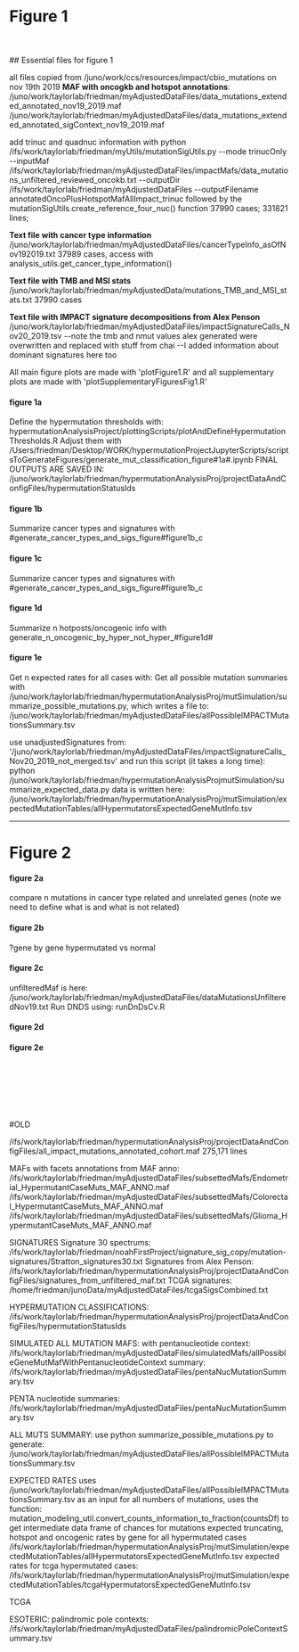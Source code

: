 
# Figure 1 
<br>
<br>
## Essential files for figure 1 

all files copied from /juno/work/ccs/resources/impact/cbio_mutations on nov 19th 2019
**MAF with oncogkb and hotspot annotations**: 
/juno/work/taylorlab/friedman/myAdjustedDataFiles/data_mutations_extended_annotated_nov19_2019.maf
/juno/work/taylorlab/friedman/myAdjustedDataFiles/data_mutations_extended_annotated_sigContext_nov19_2019.maf

add trinuc and quadnuc information with python /ifs/work/taylorlab/friedman/myUtils/mutationSigUtils.py --mode trinucOnly --inputMaf /ifs/work/taylorlab/friedman/myAdjustedDataFiles/impactMafs/data_mutations_unfiltered_reviewed_oncokb.txt --outputDir /ifs/work/taylorlab/friedman/myAdjustedDataFiles --outputFilename annotatedOncoPlusHotspotMafAllImpact_trinuc
followed by the mutationSigUtils.create_reference_four_nuc() function
37990 cases; 331821 lines; 

**Text file with cancer type information**
/juno/work/taylorlab/friedman/myAdjustedDataFiles/cancerTypeInfo_asOfNov192019.txt
37989 cases, access with analysis_utils.get_cancer_type_information()

**Text file with TMB and MSI stats**
/juno/work/taylorlab/friedman/myAdjustedData/mutations_TMB_and_MSI_stats.txt
37990 cases

**Text file with IMPACT signature decompositions from Alex Penson**
/juno/work/taylorlab/friedman/myAdjustedDataFiles/impactSignatureCalls_Nov20_2019.tsv
--note the tmb and nmut values alex generated were overwritten and replaced with stuff from chai
--I added information about dominant signatures here too

All main figure plots are made with 'plotFigure1.R' and all supplementary plots are made with 'plotSupplementaryFiguresFig1.R'

#### figure 1a
Define the hypermutation thresholds with: hypermutationAnalysisProject/plottingScripts/plotAndDefineHypermutationThresholds.R
Adjust them with /Users/friedman/Desktop/WORK/hypermutationProjectJupyterScripts/scriptsToGenerateFigures/generate_mut_classification_figure#1a#.ipynb
FINAL OUTPUTS ARE SAVED IN: 
/juno/work/taylorlab/friedman/hypermutationAnalysisProj/projectDataAndConfigFiles/hypermutationStatusIds

#### figure 1b
Summarize cancer types and signatures with #generate_cancer_types_and_sigs_figure#figure1b_c

#### figure 1c
Summarize cancer types and signatures with #generate_cancer_types_and_sigs_figure#figure1b_c

#### figure 1d
Summarize n hotposts/oncogenic info with generate_n_oncogenic_by_hyper_not_hyper_#figure1d#

#### figure 1e
Get n expected rates for all cases with:
Get all possible mutation summaries with /juno/work/taylorlab/friedman/hypermutationAnalysisProj/mutSimulation/summarize_possible_mutations.py, which writes a file to: /juno/work/taylorlab/friedman/myAdjustedDataFiles/allPossibleIMPACTMutationsSummary.tsv

use unadjustedSignatures from: '/juno/work/taylorlab/friedman/myAdjustedDataFiles/impactSignatureCalls_Nov20_2019_not_merged.tsv'
and run this script (it takes a long time):
python /juno/work/taylorlab/friedman/hypermutationAnalysisProjmutSimulation/summarize_expected_data.py
data is written here: /juno/work/taylorlab/friedman/hypermutationAnalysisProj/mutSimulation/expectedMutationTables/allHypermutatorsExpectedGeneMutInfo.tsv

-----------------------------------------------------------------------------------------------------------------

# Figure 2

#### figure 2a
compare n mutations in cancer type related and unrelated genes (note we need to define what is and what is not related)

#### figure 2b
?gene by gene hypermutated vs normal

#### figure 2c
unfilteredMaf is here: /juno/work/taylorlab/friedman/myAdjustedDataFiles/dataMutationsUnfilteredNov19.txt
Run DNDS using:
runDnDsCv.R

#### figure 2d

#### figure 2e
<br>
<br>
<br>
<br>
<br>
<br>
#OLD

/ifs/work/taylorlab/friedman/hypermutationAnalysisProj/projectDataAndConfigFiles/all_impact_mutations_annotated_cohort.maf
275,171 lines
 
MAFs with facets annotations from MAF anno:
/ifs/work/taylorlab/friedman/myAdjustedDataFiles/subsettedMafs/Endometrial_HypermutantCaseMuts_MAF_ANNO.maf
/ifs/work/taylorlab/friedman/myAdjustedDataFiles/subsettedMafs/Colorectal_HypermutantCaseMuts_MAF_ANNO.maf
/ifs/work/taylorlab/friedman/myAdjustedDataFiles/subsettedMafs/Glioma_HypermutantCaseMuts_MAF_ANNO.maf


SIGNATURES
Signature 30 spectrums: /ifs/work/taylorlab/friedman/noahFirstProject/signature_sig_copy/mutation-signatures/Stratton_signatures30.txt
Signatures from Alex Penson: /ifs/work/taylorlab/friedman/hypermutationAnalysisProj/projectDataAndConfigFiles/signatures_from_unfiltered_maf.txt
TCGA signatures: /home/friedman/junoData/myAdjustedDataFiles/tcgaSigsCombined.txt


HYPERMUTATION CLASSIFICATIONS:
/ifs/work/taylorlab/friedman/hypermutationAnalysisProj/projectDataAndConfigFiles/hypermutationStatusIds

SIMULATED ALL MUTATION MAFS:
with pentanucleotide context: /ifs/work/taylorlab/friedman/myAdjustedDataFiles/simulatedMafs/allPossibleGeneMutMafWithPentanucleotideContext
summary:
/ifs/work/taylorlab/friedman/myAdjustedDataFiles/pentaNucMutationSummary.tsv

PENTA nucleotide summaries:
/ifs/work/taylorlab/friedman/myAdjustedDataFiles/pentaNucMutationSummary.tsv

ALL MUTS SUMMARY:
use python summarize_possible_mutations.py to generate:
/juno/work/taylorlab/friedman/myAdjustedDataFiles/allPossibleIMPACTMutationsSummary.tsv



EXPECTED RATES
uses /juno/work/taylorlab/friedman/myAdjustedDataFiles/allPossibleIMPACTMutationsSummary.tsv as an input for all numbers of mutations, uses the function: mutation_modeling_util.convert_counts_information_to_fraction(countsDf) to get intermediate data frame of chances for mutations
expected truncating, hotspot and oncogenic rates by gene for all hypermutated cases /ifs/work/taylorlab/friedman/hypermutationAnalysisProj/mutSimulation/expectedMutationTables/allHypermutatorsExpectedGeneMutInfo.tsv
expected rates for tcga hypermutated cases: /ifs/work/taylorlab/friedman/hypermutationAnalysisProj/mutSimulation/expectedMutationTables/tcgaHypermutatorsExpectedGeneMutInfo.tsv

TCGA





ESOTERIC:
palindromic pole contexts: /ifs/work/taylorlab/friedman/myAdjustedDataFiles/palindromicPoleContextSummary.tsv



